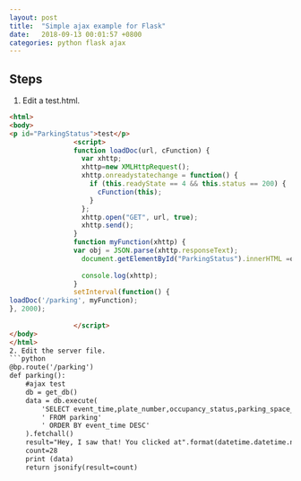```yaml
---
layout: post
title:  "Simple ajax example for Flask"
date:   2018-09-13 00:01:57 +0800
categories: python flask ajax
---
```

## Steps
1. Edit a test.html.
```html
<html>
<body>
<p id="ParkingStatus">test</p>
				<script>
				function loadDoc(url, cFunction) {
				  var xhttp;
				  xhttp=new XMLHttpRequest();
				  xhttp.onreadystatechange = function() {
					if (this.readyState == 4 && this.status == 200) {
					  cFunction(this);
					}
				  };
				  xhttp.open("GET", url, true);
				  xhttp.send();
				}
				function myFunction(xhttp) {
				var obj = JSON.parse(xhttp.responseText);
				  document.getElementById("ParkingStatus").innerHTML =obj["result"];
				  
				  console.log(xhttp);
				}
				setInterval(function() {
loadDoc('/parking', myFunction);
}, 2000);
				
				</script>
</body>
</html>
2. Edit the server file.
```python
@bp.route('/parking')
def parking():
    #ajax test
    db = get_db()
    data = db.execute(
        'SELECT event_time,plate_number,occupancy_status,parking_space_no,device_ip_address'
        ' FROM parking'
        ' ORDER BY event_time DESC'
    ).fetchall()
    result="Hey, I saw that! You clicked at".format(datetime.datetime.now())
    count=28
    print (data)
    return jsonify(result=count)
```
